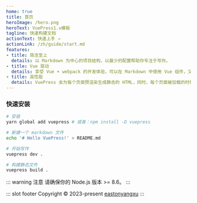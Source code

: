 ```yaml
---
home: true
title: 首页
heroImage: /hero.png
heroText: VuePress1.x模板
tagline: 快速构建文档
actionText: 快速上手 →
actionLink: /zh/guide/start.md
features:
- title: 简洁至上
  details: 以 Markdown 为中心的项目结构，以最少的配置帮助你专注于写作。
- title: Vue 驱动
  details: 享受 Vue + webpack 的开发体验，可以在 Markdown 中使用 Vue 组件，又可以使用 Vue 来开发自定义主题。
- title: 高性能
  details: VuePress 会为每个页面预渲染生成静态的 HTML，同时，每个页面被加载的时候，将作为 SPA 运行。
---
```


### 快速安装

``` bash
# 安装
yarn global add vuepress # 或者：npm install -D vuepress

# 新建一个 markdown 文件
echo '# Hello VuePress!' > README.md

# 开始写作
vuepress dev .

# 构建静态文件
vuepress build .
```

::: warning 注意
请确保你的 Node.js 版本 >= 8.6。
:::

::: slot footer
Copyright © 2023-present [eastonyangxu](https://github.com/eastonyangxu)
:::
